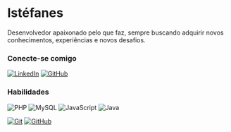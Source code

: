 # Istéfanes

Desenvolvedor apaixonado pelo que faz, sempre buscando adquirir novos conhecimentos, experiências e novos desafios.

### Conecte-se comigo

[![LinkedIn](https://img.shields.io/badge/LinkedIn-0077B5?style=for-the-badge&logo=linkedin&logoColor=white)](https://www.linkedin.com/in/istefanes/)
[![GitHub](https://img.shields.io/badge/GitHub-100000?style=for-the-badge&logo=github&logoColor=white)](https://github.com/istefanes)

### Habilidades

![PHP](https://img.shields.io/badge/PHP-000?style=for-the-badge&logo=php&logoColor=white)
![MySQL](https://img.shields.io/badge/MySQL-00000F?style=for-the-badge&logo=mysql&logoColor=white)
![JavaScript](https://img.shields.io/badge/JavaScript-000?style=for-the-badge&logo=javascript&logoColor=30A3DC)
![Java](https://img.shields.io/badge/java-%23000.svg?style=for-the-badge&logo=openjdk&logoColor=white)

[![Git](https://img.shields.io/badge/Git-000?style=for-the-badge&logo=git&logoColor=E94D5F)](https://git-scm.com/doc)
[![GitHub](https://img.shields.io/badge/GitHub-000?style=for-the-badge&logo=github&logoColor=30A3DC)](https://docs.github.com/)
